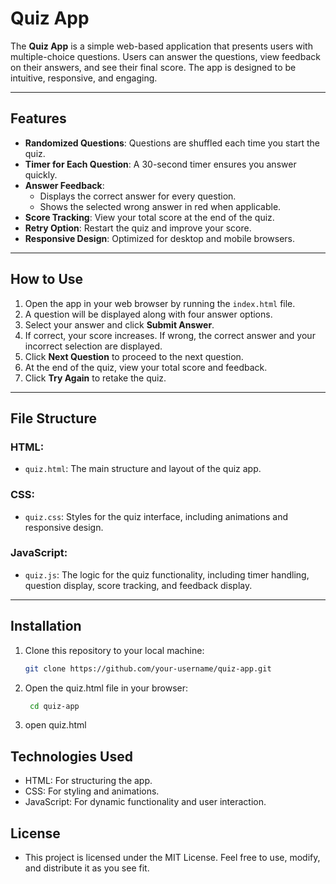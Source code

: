 # Quiz App

The **Quiz App** is a simple web-based application that presents users with multiple-choice questions. Users can answer the questions, view feedback on their answers, and see their final score. The app is designed to be intuitive, responsive, and engaging.

---

## Features

- **Randomized Questions**: Questions are shuffled each time you start the quiz.
- **Timer for Each Question**: A 30-second timer ensures you answer quickly.
- **Answer Feedback**:
  - Displays the correct answer for every question.
  - Shows the selected wrong answer in red when applicable.
- **Score Tracking**: View your total score at the end of the quiz.
- **Retry Option**: Restart the quiz and improve your score.
- **Responsive Design**: Optimized for desktop and mobile browsers.

---

## How to Use

1. Open the app in your web browser by running the `index.html` file.
2. A question will be displayed along with four answer options.
3. Select your answer and click **Submit Answer**.
4. If correct, your score increases. If wrong, the correct answer and your incorrect selection are displayed.
5. Click **Next Question** to proceed to the next question.
6. At the end of the quiz, view your total score and feedback.
7. Click **Try Again** to retake the quiz.

---

## File Structure

### **HTML**:  
- `quiz.html`: The main structure and layout of the quiz app.

### **CSS**:  
- `quiz.css`: Styles for the quiz interface, including animations and responsive design.

### **JavaScript**:  
- `quiz.js`: The logic for the quiz functionality, including timer handling, question display, score tracking, and feedback display.

---

## Installation

1. Clone this repository to your local machine:
   ```bash
   git clone https://github.com/your-username/quiz-app.git
2. Open the quiz.html file in your browser:
   ```bash
    cd quiz-app
3. open quiz.html

## Technologies Used
- HTML: For structuring the app.
- CSS: For styling and animations.
- JavaScript: For dynamic functionality and user interaction.
 

## License
- This project is licensed under the MIT License. Feel free to use, modify, and distribute it as you see fit.